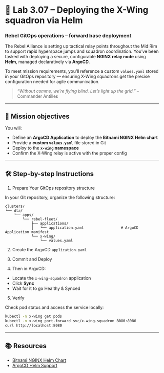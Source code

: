 # 🧭 Lab 3.07 – Deploying the X-Wing squadron via Helm

### **Rebel GitOps operations – forward base deployment**

The Rebel Alliance is setting up tactical relay points throughout the Mid Rim to support rapid hyperspace jumps and squadron coordination. You’ve been tasked with deploying a secure, configurable **NGINX relay node** using **Helm**, managed declaratively via **ArgoCD**.

To meet mission requirements, you’ll reference a custom `values.yaml` stored in your GitOps repository — ensuring X-Wing squadrons get the precise configuration needed for agile communication.

> *“Without comms, we’re flying blind. Let’s light up the grid.”* – Commander Antilles

---

## 🎯 Mission objectives

You will:

* Define an **ArgoCD Application** to deploy the **Bitnami NGINX Helm chart**
* Provide a **custom `values.yaml`** file stored in Git
* Deploy to the **`x-wing` namespace**
* Confirm the X-Wing relay is active with the proper config

---

## 🛠️ Step-by-step Instructions

01. Prepare Your GitOps repository structure

In your Git repository, organize the following structure:

```
clusters/
└── dta/
    └── apps/
        └── rebel-fleet/
            ├── applications/
            │   └── application.yaml                 # ArgoCD Application manifest
            └── x-wing/
                └── values.yaml
```

02. Create the ArgoCD `application.yaml`

03. Commit and Deploy

04. Then in ArgoCD:

* Locate the `x-wing-squadron` application
* Click **Sync**
* Wait for it to go Healthy & Synced

05. Verify

Check pod status and access the service locally:

```bash
kubectl -n x-wing get pods
kubectl -n x-wing port-forward svc/x-wing-squadron 8080:8080
curl http://localhost:8080
```

---

## 📚 Resources

* [Bitnami NGINX Helm Chart](https://artifacthub.io/packages/helm/bitnami/nginx)
* [ArgoCD Helm Support](https://argo-cd.readthedocs.io/en/stable/user-guide/helm/)